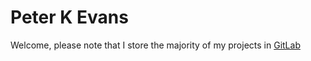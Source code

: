 # Peter K Evans

Welcome, please note that I store the majority of my projects in [GitLab](https://gitlab.com/peterkevans)

